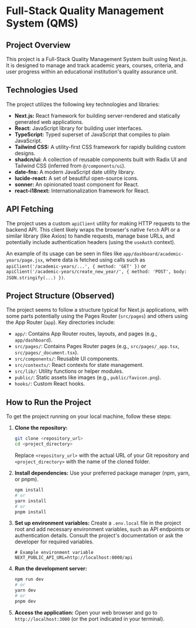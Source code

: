 # Full-Stack Quality Management System (QMS)

## Project Overview

This project is a Full-Stack Quality Management System built using Next.js. It is designed to manage and track academic years, courses, criteria, and user progress within an educational institution's quality assurance unit.

## Technologies Used

The project utilizes the following key technologies and libraries:

*   **Next.js:** React framework for building server-rendered and statically generated web applications.
*   **React:** JavaScript library for building user interfaces.
*   **TypeScript:** Typed superset of JavaScript that compiles to plain JavaScript.
*   **Tailwind CSS:** A utility-first CSS framework for rapidly building custom designs.
*   **shadcn/ui:** A collection of reusable components built with Radix UI and Tailwind CSS (inferred from `@/components/ui`).
*   **date-fns:** A modern JavaScript date utility library.
*   **lucide-react:** A set of beautiful open-source icons.
*   **sonner:** An opinionated toast component for React.
*   **react-i18next:** Internationalization framework for React.

## API Fetching

The project uses a custom `apiClient` utility for making HTTP requests to the backend API. This client likely wraps the browser's native `fetch` API or a similar library (like Axios) to handle requests, manage base URLs, and potentially include authentication headers (using the `useAuth` context).

An example of its usage can be seen in files like `app/dashboard/academic-years/page.jsx`, where data is fetched using calls such as `apiClient('/academic-years/...', { method: 'GET' })` or `apiClient('/academic-years/create_new_year/', { method: 'POST', body: JSON.stringify(...) })`.

## Project Structure (Observed)

The project seems to follow a structure typical for Next.js applications, with some parts potentially using the Pages Router (`src/pages`) and others using the App Router (`app`). Key directories include:

*   `app/`: Contains App Router routes, layouts, and pages (e.g., `app/dashboard`).
*   `src/pages/`: Contains Pages Router pages (e.g., `src/pages/_app.tsx`, `src/pages/_document.tsx`).
*   `src/components/`: Reusable UI components.
*   `src/contexts/`: React contexts for state management.
*   `src/lib/`: Utility functions or helper modules.
*   `public/`: Static assets like images (e.g., `public/favicon.png`).
*   `hooks/`: Custom React hooks.

## How to Run the Project

To get the project running on your local machine, follow these steps:

1.  **Clone the repository:**
    ```bash
    git clone <repository_url>
    cd <project_directory>
    ```
    Replace `<repository_url>` with the actual URL of your Git repository and `<project_directory>` with the name of the cloned folder.

2.  **Install dependencies:**
    Use your preferred package manager (npm, yarn, or pnpm).
    ```bash
    npm install
    # or
    yarn install
    # or
    pnpm install
    ```

3.  **Set up environment variables:**
    Create a `.env.local` file in the project root and add necessary environment variables, such as API endpoints or authentication details. Consult the project's documentation or ask the developer for required variables.
    ```env
    # Example environment variable
    NEXT_PUBLIC_API_URL=http://localhost:8000/api
    ```

4.  **Run the development server:**
    ```bash
    npm run dev
    # or
    yarn dev
    # or
    pnpm dev
    ```

5.  **Access the application:**
    Open your web browser and go to `http://localhost:3000` (or the port indicated in your terminal). 